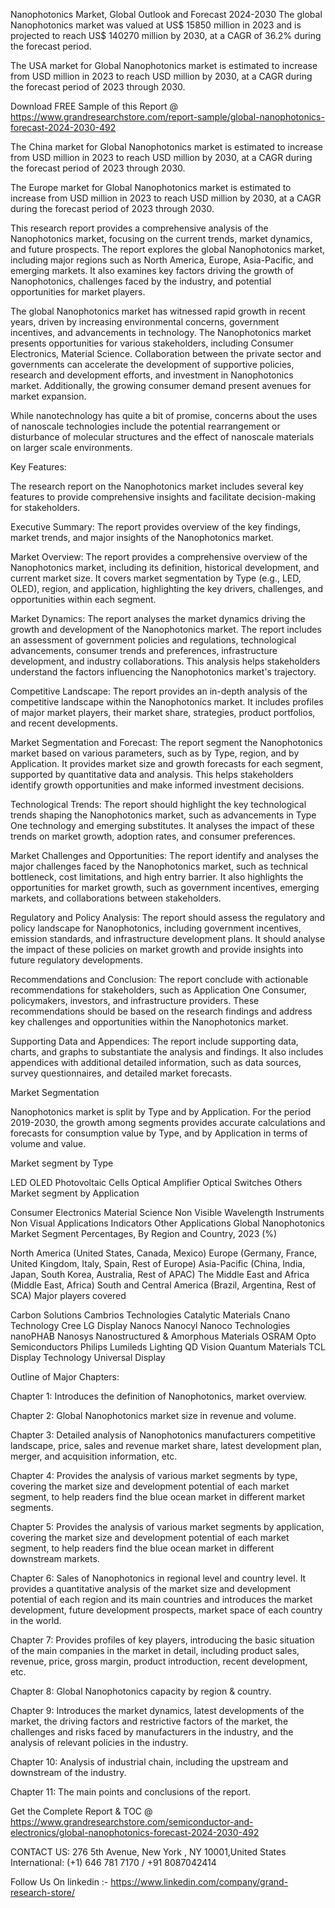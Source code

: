 Nanophotonics Market, Global Outlook and Forecast 2024-2030
The global Nanophotonics market was valued at US$ 15850 million in 2023 and is projected to reach US$ 140270 million by 2030, at a CAGR of 36.2% during the forecast period.

The USA market for Global Nanophotonics market is estimated to increase from USD million in 2023 to reach USD million by 2030, at a CAGR during the forecast period of 2023 through 2030.

Download FREE Sample of this Report @ https://www.grandresearchstore.com/report-sample/global-nanophotonics-forecast-2024-2030-492

The China market for Global Nanophotonics market is estimated to increase from USD million in 2023 to reach USD million by 2030, at a CAGR during the forecast period of 2023 through 2030.

The Europe market for Global Nanophotonics market is estimated to increase from USD million in 2023 to reach USD million by 2030, at a CAGR during the forecast period of 2023 through 2030.

This research report provides a comprehensive analysis of the Nanophotonics market, focusing on the current trends, market dynamics, and future prospects. The report explores the global Nanophotonics market, including major regions such as North America, Europe, Asia-Pacific, and emerging markets. It also examines key factors driving the growth of Nanophotonics, challenges faced by the industry, and potential opportunities for market players.

The global Nanophotonics market has witnessed rapid growth in recent years, driven by increasing environmental concerns, government incentives, and advancements in technology. The Nanophotonics market presents opportunities for various stakeholders, including Consumer Electronics, Material Science. Collaboration between the private sector and governments can accelerate the development of supportive policies, research and development efforts, and investment in Nanophotonics market. Additionally, the growing consumer demand present avenues for market expansion.

While nanotechnology has quite a bit of promise, concerns about the uses of nanoscale technologies include the potential rearrangement or disturbance of molecular structures and the effect of nanoscale materials on larger scale environments.

Key Features:

The research report on the Nanophotonics market includes several key features to provide comprehensive insights and facilitate decision-making for stakeholders.

Executive Summary: The report provides overview of the key findings, market trends, and major insights of the Nanophotonics market.

Market Overview: The report provides a comprehensive overview of the Nanophotonics market, including its definition, historical development, and current market size. It covers market segmentation by Type (e.g., LED, OLED), region, and application, highlighting the key drivers, challenges, and opportunities within each segment.

Market Dynamics: The report analyses the market dynamics driving the growth and development of the Nanophotonics market. The report includes an assessment of government policies and regulations, technological advancements, consumer trends and preferences, infrastructure development, and industry collaborations. This analysis helps stakeholders understand the factors influencing the Nanophotonics market's trajectory.

Competitive Landscape: The report provides an in-depth analysis of the competitive landscape within the Nanophotonics market. It includes profiles of major market players, their market share, strategies, product portfolios, and recent developments.

Market Segmentation and Forecast: The report segment the Nanophotonics market based on various parameters, such as by Type, region, and by Application. It provides market size and growth forecasts for each segment, supported by quantitative data and analysis. This helps stakeholders identify growth opportunities and make informed investment decisions.

Technological Trends: The report should highlight the key technological trends shaping the Nanophotonics market, such as advancements in Type One technology and emerging substitutes. It analyses the impact of these trends on market growth, adoption rates, and consumer preferences.

Market Challenges and Opportunities: The report identify and analyses the major challenges faced by the Nanophotonics market, such as technical bottleneck, cost limitations, and high entry barrier. It also highlights the opportunities for market growth, such as government incentives, emerging markets, and collaborations between stakeholders.

Regulatory and Policy Analysis: The report should assess the regulatory and policy landscape for Nanophotonics, including government incentives, emission standards, and infrastructure development plans. It should analyse the impact of these policies on market growth and provide insights into future regulatory developments.

Recommendations and Conclusion: The report conclude with actionable recommendations for stakeholders, such as Application One Consumer, policymakers, investors, and infrastructure providers. These recommendations should be based on the research findings and address key challenges and opportunities within the Nanophotonics market.

Supporting Data and Appendices: The report include supporting data, charts, and graphs to substantiate the analysis and findings. It also includes appendices with additional detailed information, such as data sources, survey questionnaires, and detailed market forecasts.

Market Segmentation

Nanophotonics market is split by Type and by Application. For the period 2019-2030, the growth among segments provides accurate calculations and forecasts for consumption value by Type, and by Application in terms of volume and value.

Market segment by Type

LED
OLED
Photovoltaic Cells
Optical Amplifier
Optical Switches
Others
Market segment by Application

Consumer Electronics
Material Science
Non Visible Wavelength Instruments
Non Visual Applications
Indicators
Other Applications
Global Nanophotonics Market Segment Percentages, By Region and Country, 2023 (%)

North America (United States, Canada, Mexico)
Europe (Germany, France, United Kingdom, Italy, Spain, Rest of Europe)
Asia-Pacific (China, India, Japan, South Korea, Australia, Rest of APAC)
The Middle East and Africa (Middle East, Africa)
South and Central America (Brazil, Argentina, Rest of SCA)
Major players covered

Carbon Solutions
Cambrios Technologies
Catalytic Materials
Cnano Technology
Cree
LG Display
Nanocs
Nanocyl
Nanoco Technologies
nanoPHAB
Nanosys
Nanostructured & Amorphous Materials
OSRAM Opto Semiconductors
Philips Lumileds Lighting
QD Vision
Quantum Materials
TCL Display Technology
Universal Display

Outline of Major Chapters:

Chapter 1: Introduces the definition of Nanophotonics, market overview.

Chapter 2: Global Nanophotonics market size in revenue and volume.

Chapter 3: Detailed analysis of Nanophotonics manufacturers competitive landscape, price, sales and revenue market share, latest development plan, merger, and acquisition information, etc.

Chapter 4: Provides the analysis of various market segments by type, covering the market size and development potential of each market segment, to help readers find the blue ocean market in different market segments.

Chapter 5: Provides the analysis of various market segments by application, covering the market size and development potential of each market segment, to help readers find the blue ocean market in different downstream markets.

Chapter 6: Sales of Nanophotonics in regional level and country level. It provides a quantitative analysis of the market size and development potential of each region and its main countries and introduces the market development, future development prospects, market space of each country in the world.

Chapter 7: Provides profiles of key players, introducing the basic situation of the main companies in the market in detail, including product sales, revenue, price, gross margin, product introduction, recent development, etc.

Chapter 8: Global Nanophotonics capacity by region & country.

Chapter 9: Introduces the market dynamics, latest developments of the market, the driving factors and restrictive factors of the market, the challenges and risks faced by manufacturers in the industry, and the analysis of relevant policies in the industry.

Chapter 10: Analysis of industrial chain, including the upstream and downstream of the industry.

Chapter 11: The main points and conclusions of the report.

Get the Complete Report & TOC @ https://www.grandresearchstore.com/semiconductor-and-electronics/global-nanophotonics-forecast-2024-2030-492

CONTACT US:
276 5th Avenue, New York , NY 10001,United States
International: (+1) 646 781 7170 / +91 8087042414

Follow Us On linkedin :- https://www.linkedin.com/company/grand-research-store/

